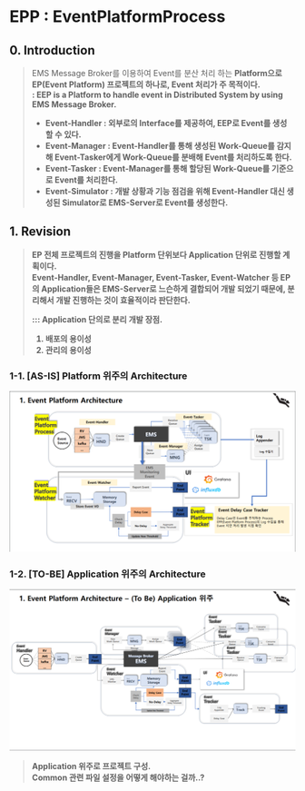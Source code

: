 # EPP : EventPlatformProcess

## 0. Introduction
> EMS Message Broker를 이용하여 Event를 분산 처리 하는 <strong>Platform</string>으로 <strong>EP(Event Platform)</strong> 프로젝트의 하나로, Event 처리가 주 목적이다.  
>  : EEP is a Platform to handle event in Distributed System by using EMS Message Broker.
> - Event-Handler : 외부로의 Interface를 제공하여, EEP로 Event를 생성 할 수 있다.
> - Event-Manager : Event-Handler를 통해 생성된 Work-Queue를 감지해 Event-Tasker에게 Work-Queue를 분배해 Event를 처리하도록 한다.
> - Event-Tasker : Event-Manager를 통해 할당된 Work-Queue를 기준으로 Event를 처리한다.
> - Event-Simulator : 개발 상황과 기능 점검을 위해 Event-Handler 대신 생성된 Simulator로 EMS-Server로 Event를 생성한다.
>
>


## 1. Revision
>
> EP 전체 프로젝트의 진행을 Platform 단위보다 Application 단위로 진행할 계획이다.  
> Event-Handler, Event-Manager, Event-Tasker, Event-Watcher 등
> EP의 Application들은 EMS-Server로 느슨하게 결합되어 개발 되었기 때문에, 분리해서 개발 진행하는 것이 효율적이라 판단한다.
>
> ::: Application 단의로 분리 개발 장점.
>  1. 배포의 용이성
>  2. 관리의 용이성
>
> 


### 1-1. [AS-IS] Platform 위주의 Architecture
![PlatformArchitecture](src/main/resources/ppt/PlatformArchitecture.png)

### 1-2. [TO-BE] Application 위주의 Architecture
![ApplicationArchitecture](src/main/resources/ppt/ApplicationArchitecture.png)


> Application 위주로 프로젝트 구성.  
> Common 관련 파일 설정을 어떻게 해야하는 걸까..?






